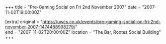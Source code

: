 +++
title = "Pre-Gaming Social on Fri 2nd November 2007"
date = "2007-11-02T19:00:00Z"

[extra]
original = "https://uwcs.co.uk/events/pre-gaming-social-on-fri-2nd-november-2007-1474488998279/"    
end = "2007-11-02T20:00:00Z"
location = "The Bar, Rootes Social Building"
+++



